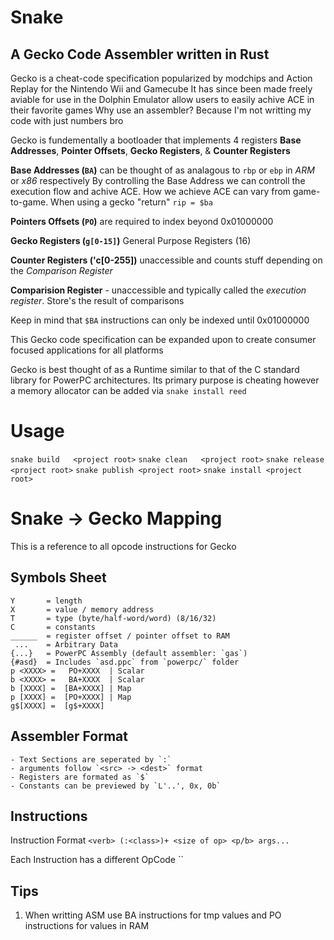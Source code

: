 # Snake
## A Gecko Code Assembler  written in Rust

Gecko is a cheat-code specification popularized by modchips and Action Replay for the Nintendo Wii and Gamecube
It has since been made freely aviable for use in the Dolphin Emulator allow users to easily achive ACE in their favorite games
Why use an assembler? Because I'm not writting my code with just numbers bro

Gecko is fundementally a bootloader that implements 4 registers
**Base Addresses**, **Pointer Offsets**,  **Gecko Registers**, & **Counter Registers**

**Base Addresses (`BA`)** can be thought of as analagous to `rbp` or `ebp` in _ARM_ or _x86_ respectively
By controlling the Base Address we can controll the execution flow and achive ACE. How we achieve ACE can vary from game-to-game. When using a gecko "return" `rip = $ba`

**Pointers Offsets (`PO`)** are required to index beyond 0x01000000

**Gecko Registers (`g[0-15]`)**  General Purpose Registers (16)

**Counter Registers ('c[0-255])** unaccessible and counts stuff depending on the _Comparison Register_

**Comparision Register** - unaccessible and typically called the _execution register_. Store's the result of comparisons

Keep in mind that `$BA` instructions  can only be indexed until 0x01000000

This Gecko code specification can be expanded upon to create consumer focused applications for all platforms

Gecko is best thought of as a Runtime similar to that of the C standard library for PowerPC architectures. Its primary purpose is cheating however a memory allocator can be added via `snake install reed`

# Usage
`snake build   <project root>`
`snake clean   <project root>`
`snake release <project root>`
`snake publish <project root>`
`snake install <project root>`

# Snake -> Gecko Mapping

This is a reference to all opcode instructions for Gecko

## Symbols Sheet
```
Y       = length
X       = value / memory address
T       = type (byte/half-word/word) (8/16/32)
C       = constants
______  = register offset / pointer offset to RAM
 ...    = Arbitrary Data
{...}   = PowerPC Assembly (default assembler: `gas`)
{#asd}  = Includes `asd.ppc` from `powerpc/` folder
p <XXXX> =   PO+XXXX  | Scalar
b <XXXX> =   BA+XXXX  | Scalar
b [XXXX] =  [BA+XXXX] | Map
p [XXXX] =  [PO+XXXX] | Map
g$[XXXX] =  [g$+XXXX]
```

## Assembler Format
    - Text Sections are seperated by `:`
    - arguments follow `<src> -> <dest>` format
    - Registers are formated as `$`
    - Constants can be previewed by `L'..', 0x, 0b`

## Instructions
Instruction Format
`<verb> (:<class>)+ <size of op> <p/b> args...`

Each Instruction has a different OpCode
``

## Tips
1) When writting ASM use BA instructions for tmp values and PO instructions for values in RAM
